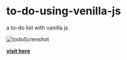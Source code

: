 # to-do-using-venilla-js
a to-do list with vanilla js 

![todoScrenshot](https://user-images.githubusercontent.com/69300666/98333091-d733c280-1fb4-11eb-88b7-013f60209ea8.png)

[**visit here**]()
